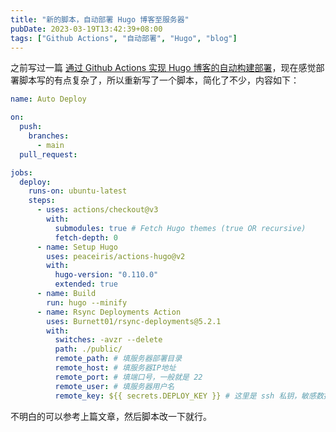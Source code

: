 ```yaml
---
title: "新的脚本，自动部署 Hugo 博客至服务器"
pubDate: 2023-03-19T13:42:39+08:00
tags: ["Github Actions", "自动部署", "Hugo", "blog"]
---
```


之前写过一篇 [通过 Github Actions 实现 Hugo 博客的自动构建部署](/tech/auto-deploy-hugo-blog-by-github-actions)，现在感觉部署脚本写的有点复杂了，所以重新写了一个脚本，简化了不少，内容如下：

```yml
name: Auto Deploy

on:
  push:
    branches:
      - main
  pull_request:

jobs:
  deploy:
    runs-on: ubuntu-latest
    steps:
      - uses: actions/checkout@v3
        with:
          submodules: true # Fetch Hugo themes (true OR recursive)
          fetch-depth: 0
      - name: Setup Hugo
        uses: peaceiris/actions-hugo@v2
        with:
          hugo-version: "0.110.0"
          extended: true
      - name: Build
        run: hugo --minify
      - name: Rsync Deployments Action
        uses: Burnett01/rsync-deployments@5.2.1
        with:
          switches: -avzr --delete
          path: ./public/
          remote_path: # 填服务器部署目录
          remote_host: # 填服务器IP地址
          remote_port: # 填端口号，一般就是 22
          remote_user: # 填服务器用户名
          remote_key: ${{ secrets.DEPLOY_KEY }} # 这里是 ssh 私钥，敏感数据建议设置成 secrets 获取
```

不明白的可以参考上篇文章，然后脚本改一下就行。
